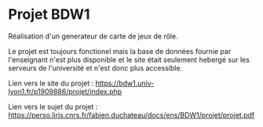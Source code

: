 # Projet BDW1
Réalisation d'un generateur de carte de jeux de rôle. 

Le projet est toujours fonctionel mais la base de données fournie par l'enseignant n'est plus disponible et le site était seulement hebergé sur les serveurs de l'université et n'est donc plus accessible.

Lien vers le site du projet : https://bdw1.univ-lyon1.fr/p1909886/projet/index.php

Lien vers le sujet du projet : https://perso.liris.cnrs.fr/fabien.duchateau/docs/ens/BDW1/projet/projet.pdf
